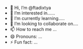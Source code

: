 - 👋 Hi, I’m @ftadixtya
- 👀 I’m interested in......
- 🌱 I’m currently learning.....
- 💞️ I’m looking to collaborate on....
- 📫 How to reach me ...
- 😄 Pronouns: ...
- ⚡ Fun fact: ...

<!---
ftadixtya/ftadixtya is a ✨ special ✨ repository because its `README.md` (this file) appears on your GitHub profile.
You can click the Preview link to take a look at your changes.
--->

